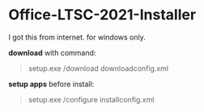 # Office-LTSC-2021-Installer

I got this from internet. for windows only.

**download** with command:

> setup.exe /download downloadconfig.xml

**setup apps** before install:

> setup.exe /configure installconfig.xml


